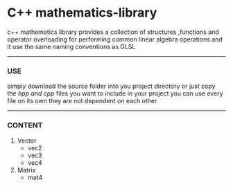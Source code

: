# C++ mathematics-library

c++ mathematics library provides a collection of structures ,functions and operator overloading for performing common linear algebra operations
and it use the same naming conventions as GLSL

---

### USE

simply download the source folder into you project directory or just copy the *hpp and cpp* files  you want to include in your project
you can use every file on its own they are not dependent on each other

---

### CONTENT

1. Vector
   * vec2
   - vec3
   - vec4
2. Matrix
   - mat4
